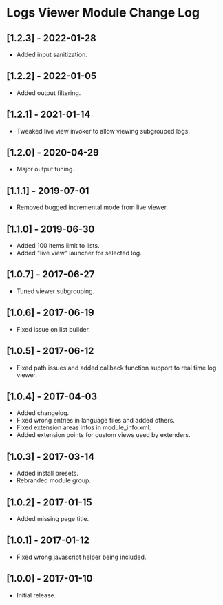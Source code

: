 
# Logs Viewer Module Change Log

## [1.2.3] - 2022-01-28

- Added input sanitization.

## [1.2.2] - 2022-01-05

- Added output filtering.

## [1.2.1] - 2021-01-14

- Tweaked live view invoker to allow viewing subgrouped logs.

## [1.2.0] - 2020-04-29

- Major output tuning.

## [1.1.1] - 2019-07-01

- Removed bugged incremental mode from live viewer.

## [1.1.0] - 2019-06-30

- Added 100 items limit to lists.
- Added "live view" launcher for selected log.

## [1.0.7] - 2017-06-27

- Tuned viewer subgrouping.

## [1.0.6] - 2017-06-19

- Fixed issue on list builder.

## [1.0.5] - 2017-06-12

- Fixed path issues and added callback function support to real time log viewer.

## [1.0.4] - 2017-04-03

- Added changelog.
- Fixed wrong entries in language files and added others.
- Fixed extension areas infos in module_info.xml.
- Added extension points for custom views used by extenders.

## [1.0.3] - 2017-03-14

- Added install presets.
- Rebranded module group.

## [1.0.2] - 2017-01-15

- Added missing page title.

## [1.0.1] - 2017-01-12

- Fixed wrong javascript helper being included.

## [1.0.0] - 2017-01-10

- Initial release.
